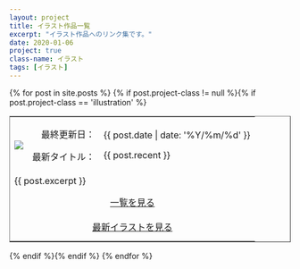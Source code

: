 ```yaml
---
layout: project
title: イラスト作品一覧
excerpt: "イラスト作品へのリンク集です。"
date: 2020-01-06
project: true
class-name: イラスト
tags: [イラスト]
---
```


<div>
  {% for post in site.posts %}
    {% if post.project-class != null %}{% if post.project-class == 'illustration' %}
      <div class="content" id="{{ post.aname }}">
        <table border="1" rules="none" cellpadding="15">
          <tr>
            <td>
              <img src = "{{ site.img }}/{{ post.aname }}-logo.png">
            </td>
            <td align="right">
              <p>最終更新日：</p>
              <p>最新タイトル：</p>
            </td>
            <td>
              <p>{{ post.date | date: '%Y/%m/%d' }}</p>
              <p>{{ post.recent }}</p>
            </td>
          </tr>
          <tr>
            <td colspan="3">
              {{ post.excerpt }}
            </td>
          </tr>
          <tr>
            <td colspan="3" align="center">
              <div style="padding : 10px">
                <a class="btn zoombtn" href="{{ post.url-ll }}">
                  一覧を見る
                </a>
              </div>
              <div style="padding : 10px">
                <a class="btn zoombtn" href="{{ post.url-final }}">
                  最新イラストを見る
                </a>
              </div>
            </td>
          </tr>
        </table>
      </div>
    {% endif %}{% endif %}
  {% endfor %}
</div>

